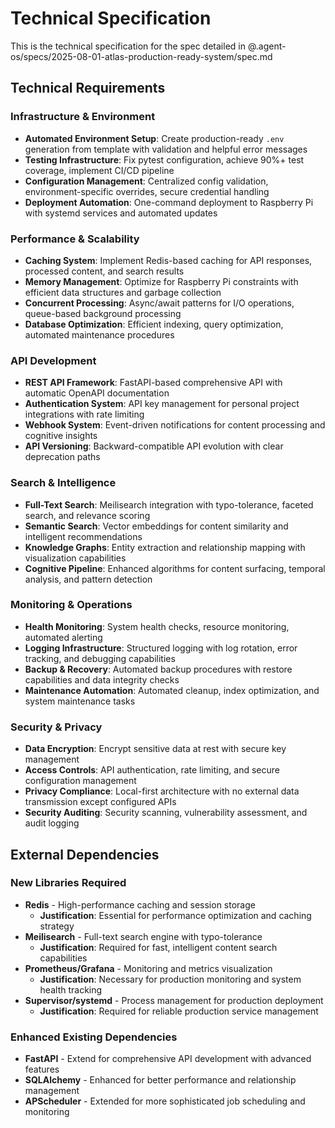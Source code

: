 # Technical Specification

This is the technical specification for the spec detailed in @.agent-os/specs/2025-08-01-atlas-production-ready-system/spec.md

## Technical Requirements

### Infrastructure & Environment
- **Automated Environment Setup**: Create production-ready `.env` generation from template with validation and helpful error messages
- **Testing Infrastructure**: Fix pytest configuration, achieve 90%+ test coverage, implement CI/CD pipeline
- **Configuration Management**: Centralized config validation, environment-specific overrides, secure credential handling
- **Deployment Automation**: One-command deployment to Raspberry Pi with systemd services and automated updates

### Performance & Scalability
- **Caching System**: Implement Redis-based caching for API responses, processed content, and search results
- **Memory Management**: Optimize for Raspberry Pi constraints with efficient data structures and garbage collection
- **Concurrent Processing**: Async/await patterns for I/O operations, queue-based background processing
- **Database Optimization**: Efficient indexing, query optimization, automated maintenance procedures

### API Development
- **REST API Framework**: FastAPI-based comprehensive API with automatic OpenAPI documentation
- **Authentication System**: API key management for personal project integrations with rate limiting
- **Webhook System**: Event-driven notifications for content processing and cognitive insights
- **API Versioning**: Backward-compatible API evolution with clear deprecation paths

### Search & Intelligence
- **Full-Text Search**: Meilisearch integration with typo-tolerance, faceted search, and relevance scoring
- **Semantic Search**: Vector embeddings for content similarity and intelligent recommendations
- **Knowledge Graphs**: Entity extraction and relationship mapping with visualization capabilities
- **Cognitive Pipeline**: Enhanced algorithms for content surfacing, temporal analysis, and pattern detection

### Monitoring & Operations
- **Health Monitoring**: System health checks, resource monitoring, automated alerting
- **Logging Infrastructure**: Structured logging with log rotation, error tracking, and debugging capabilities
- **Backup & Recovery**: Automated backup procedures with restore capabilities and data integrity checks
- **Maintenance Automation**: Automated cleanup, index optimization, and system maintenance tasks

### Security & Privacy
- **Data Encryption**: Encrypt sensitive data at rest with secure key management
- **Access Controls**: API authentication, rate limiting, and secure configuration management
- **Privacy Compliance**: Local-first architecture with no external data transmission except configured APIs
- **Security Auditing**: Security scanning, vulnerability assessment, and audit logging

## External Dependencies

### New Libraries Required
- **Redis** - High-performance caching and session storage
  - **Justification**: Essential for performance optimization and caching strategy
- **Meilisearch** - Full-text search engine with typo-tolerance
  - **Justification**: Required for fast, intelligent content search capabilities
- **Prometheus/Grafana** - Monitoring and metrics visualization
  - **Justification**: Necessary for production monitoring and system health tracking
- **Supervisor/systemd** - Process management for production deployment
  - **Justification**: Required for reliable production service management

### Enhanced Existing Dependencies
- **FastAPI** - Extend for comprehensive API development with advanced features
- **SQLAlchemy** - Enhanced for better performance and relationship management
- **APScheduler** - Extended for more sophisticated job scheduling and monitoring